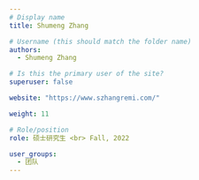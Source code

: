 ```yaml
---
# Display name
title: Shumeng Zhang

# Username (this should match the folder name)
authors:
  - Shumeng Zhang

# Is this the primary user of the site?
superuser: false

website: "https://www.szhangremi.com/"

weight: 11

# Role/position
role: 硕士研究生 <br> Fall, 2022

user_groups:
  - 团队
---
```

